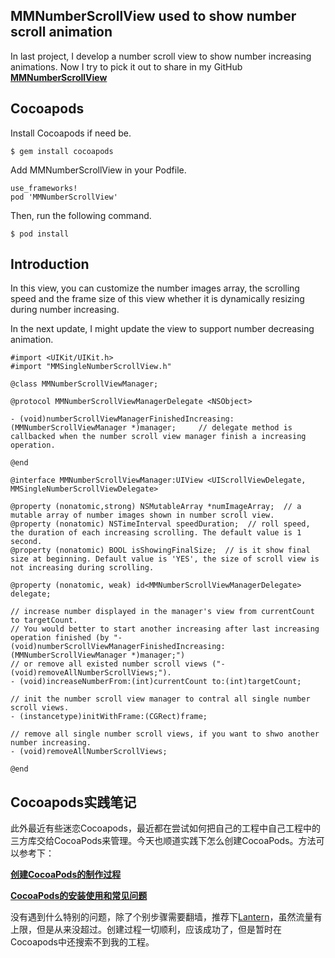 ## MMNumberScrollView used to show number scroll animation
In last project, I develop a number scroll view to show number increasing animations. Now I try to pick it out to share in my GitHub
 **[MMNumberScrollView](https://github.com/michaelin1208/MMNumberScrollView)**	

## Cocoapods

Install Cocoapods if need be.
```
$ gem install cocoapods
```

Add MMNumberScrollView in your Podfile.
```
use_frameworks!
pod 'MMNumberScrollView'
```

Then, run the following command.
```
$ pod install
```


## Introduction
In this view, you can customize the number images array, the scrolling speed and the frame size of this view whether it is dynamically resizing during number increasing. 

In the next update, I might update the view to support number decreasing animation.  

```
#import <UIKit/UIKit.h>
#import "MMSingleNumberScrollView.h"

@class MMNumberScrollViewManager;

@protocol MMNumberScrollViewManagerDelegate <NSObject>

- (void)numberScrollViewManagerFinishedIncreasing:(MMNumberScrollViewManager *)manager;     // delegate method is callbacked when the number scroll view manager finish a increasing operation.

@end

@interface MMNumberScrollViewManager:UIView <UIScrollViewDelegate, MMSingleNumberScrollViewDelegate>

@property (nonatomic,strong) NSMutableArray *numImageArray;  // a mutable array of number images shown in number scroll view.
@property (nonatomic) NSTimeInterval speedDuration;  // roll speed, the duration of each increasing scrolling. The default value is 1 second.
@property (nonatomic) BOOL isShowingFinalSize;  // is it show final size at beginning. Default value is 'YES', the size of scroll view is not increasing during scrolling.

@property (nonatomic, weak) id<MMNumberScrollViewManagerDelegate> delegate;

// increase number displayed in the manager's view from currentCount to targetCount.
// You would better to start another increasing after last increasing operation finished (by "- (void)numberScrollViewManagerFinishedIncreasing:(MMNumberScrollViewManager *)manager;")
// or remove all existed number scroll views ("- (void)removeAllNumberScrollViews;").
- (void)increaseNumberFrom:(int)currentCount to:(int)targetCount;

// init the number scroll view manager to contral all single number scroll views.
- (instancetype)initWithFrame:(CGRect)frame;

// remove all single number scroll views, if you want to shwo another number increasing.
- (void)removeAllNumberScrollViews;

@end
```

## Cocoapods实践笔记
此外最近有些迷恋Cocoapods，最近都在尝试如何把自己的工程中自己工程中的三方库交给CocoaPods来管理。今天也顺道实践下怎么创建CocoaPods。方法可以参考下：

**[创建CocoaPods的制作过程](http://www.jianshu.com/p/98407f0c175b)**

**[CocoaPods的安装使用和常见问题](http://www.jianshu.com/p/6e5c0f78200a)**

没有遇到什么特别的问题，除了个别步骤需要翻墙，推荐下[Lantern](https://github.com/getlantern/lantern)，虽然流量有上限，但是从来没超过。创建过程一切顺利，应该成功了，但是暂时在Cocoapods中还搜索不到我的工程。
